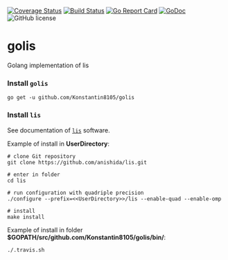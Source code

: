 [![Coverage Status](https://coveralls.io/repos/github/Konstantin8105/golis/badge.svg?branch=master)](https://coveralls.io/github/Konstantin8105/golis?branch=master)
[![Build Status](https://travis-ci.org/Konstantin8105/golis.svg?branch=master)](https://travis-ci.org/Konstantin8105/golis)
[![Go Report Card](https://goreportcard.com/badge/github.com/Konstantin8105/golis)](https://goreportcard.com/report/github.com/Konstantin8105/golis)
[![GoDoc](https://godoc.org/github.com/Konstantin8105/golis?status.svg)](https://godoc.org/github.com/Konstantin8105/golis)
![GitHub license](https://img.shields.io/badge/license-MIT-blue.svg)

# golis
Golang implementation of lis

### Install `golis`

```
go get -u github.com/Konstantin8105/golis
```

### Install `lis`

See documentation of [`lis`](https://github.com/anishida/lis) software.

Example of install in **UserDirectory**:
```
# clone Git repository
git clone https://github.com/anishida/lis.git

# enter in folder
cd lis

# run configuration with quadriple precision
./configure --prefix=<<UserDirectory>>/lis --enable-quad --enable-omp

# install
make install
```

Example of install in folder **$GOPATH/src/github.com/Konstantin8105/golis/bin/**:
```
./.travis.sh
```

